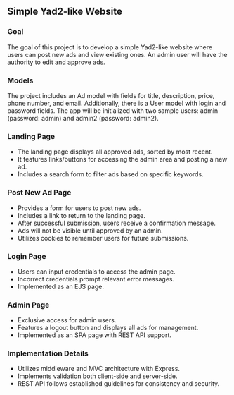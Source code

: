 ## Simple Yad2-like Website

### Goal
The goal of this project is to develop a simple Yad2-like website where users can post new ads and view existing ones. An admin user will have the authority to edit and approve ads.

### Models
The project includes an Ad model with fields for title, description, price, phone number, and email. Additionally, there is a User model with login and password fields. The app will be initialized with two sample users: admin (password: admin) and admin2 (password: admin2).

### Landing Page
- The landing page displays all approved ads, sorted by most recent.
- It features links/buttons for accessing the admin area and posting a new ad.
- Includes a search form to filter ads based on specific keywords.

### Post New Ad Page
- Provides a form for users to post new ads.
- Includes a link to return to the landing page.
- After successful submission, users receive a confirmation message.
- Ads will not be visible until approved by an admin.
- Utilizes cookies to remember users for future submissions.

### Login Page
- Users can input credentials to access the admin page.
- Incorrect credentials prompt relevant error messages.
- Implemented as an EJS page.

### Admin Page
- Exclusive access for admin users.
- Features a logout button and displays all ads for management.
- Implemented as an SPA page with REST API support.

### Implementation Details
- Utilizes middleware and MVC architecture with Express.
- Implements validation both client-side and server-side.
- REST API follows established guidelines for consistency and security.